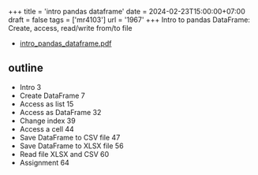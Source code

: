 +++
title = 'intro pandas dataframe'
date = 2024-02-23T15:00:00+07:00
draft = false
tags = ['mr4103']
url = '1967'
+++
Intro to pandas DataFrame: Create, access, read/write from/to file
<!--more-->

+ [intro_pandas_dataframe.pdf](https://osf.io/6t48k)


## outline
+ Intro 3
+ Create DataFrame 7
+ Access as list 15
+ Access as DataFrame 32
+ Change index 39
+ Access a cell 44
+ Save DataFrame to CSV file 47
+ Save DataFrame to XLSX file 56
+ Read file XLSX and CSV 60
+ Assignment 64
